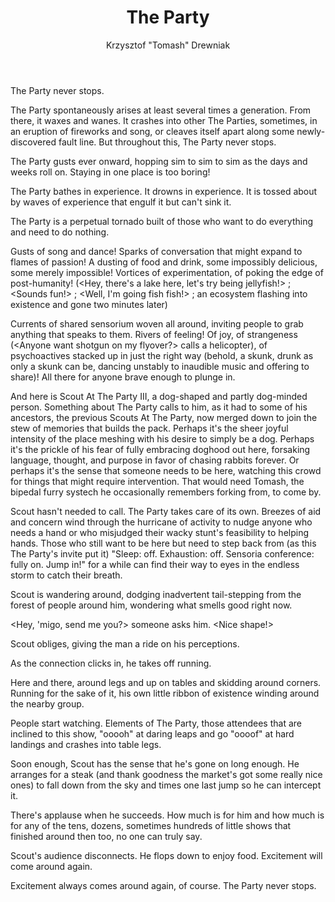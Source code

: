﻿---
title: The Party
author: 'Krzysztof "Tomash" Drewniak'
character: Scout At The Party III — 2325
type: story
---

The Party never stops.

The Party spontaneously arises at least several times a generation. From there, it waxes and wanes. It crashes into other The Parties, sometimes, in an eruption of fireworks and song, or cleaves itself apart along some newly-discovered fault line. But throughout this, The Party never stops.

The Party gusts ever onward, hopping sim to sim to sim as the days and weeks roll on. Staying in one place is too boring!

The Party bathes in experience. It drowns in experience. It is tossed about by waves of experience that engulf it but can't sink it.

The Party is a perpetual tornado built of those who want to do everything and need to do nothing.

Gusts of song and dance! Sparks of conversation that might expand to flames of passion!  A dusting of food and drink, some impossibly delicious, some merely impossible! Vortices of experimentation, of poking the edge of post-humanity! (<Hey, there's a lake here, let's try being jellyfish!> ; <Sounds fun!> ; <Well, I'm going fish fish!> ; an ecosystem flashing into existence and gone two minutes later)

Currents of shared sensorium woven all around, inviting people to grab anything that speaks to them. Rivers of feeling! Of joy, of strangeness (<Anyone want shotgun on my flyover?> calls a helicopter), of psychoactives stacked up in just the right way (behold, a skunk, drunk as only a skunk can be, dancing unstably to inaudible music and offering to share)! All there for anyone brave enough to plunge in.

And here is Scout At The Party III, a dog-shaped and partly dog-minded person. Something about The Party calls to him, as it had to some of his ancestors, the previous Scouts At The Party, now merged down to join the stew of memories that builds the pack. Perhaps it's the sheer joyful intensity of the place meshing with his desire to simply be a dog. Perhaps it's the prickle of his fear of fully embracing doghood out here, forsaking language, thought, and purpose in favor of chasing rabbits forever. Or  perhaps it's the sense that someone needs to be here, watching this crowd for things that might require intervention. That would need Tomash, the bipedal furry systech he occasionally remembers forking from, to come by. 

Scout hasn't needed to call. The Party takes care of its own. Breezes of aid and concern wind through the hurricane of activity to nudge anyone who needs a hand or who misjudged their wacky stunt's feasibility to helping hands. Those who still want to be here but need to step back from (as this The Party's invite put it) "Sleep: off. Exhaustion: off. Sensoria conference: fully on. Jump in!" for a while can find their way to eyes in the endless storm to catch their breath.

Scout is wandering around, dodging inadvertent tail-stepping from the forest of people around him, wondering what smells good right now.

<Hey, 'migo, send me you?> someone asks him. <Nice shape!>

Scout obliges, giving the man a ride on his perceptions.

As the connection clicks in, he takes off running.

Here and there, around legs and up on tables and skidding around corners. Running for the sake of it, his own little ribbon of existence winding around the nearby group.

People start watching. Elements of The Party, those attendees that are inclined to this show, "ooooh" at daring leaps and go "oooof" at hard landings and crashes into table legs.

Soon enough, Scout has the sense that he's gone on long enough. He arranges for a steak (and thank goodness the market's got some really nice ones) to fall down from the sky and times one last jump so he can intercept it.

There's applause when he succeeds. How much is for him and how much is for any of the tens, dozens, sometimes hundreds of little shows that finished around then too, no one can truly say.

Scout's audience disconnects. He flops down to enjoy food. Excitement will come around again.

Excitement always comes around again, of course. The Party never stops.

